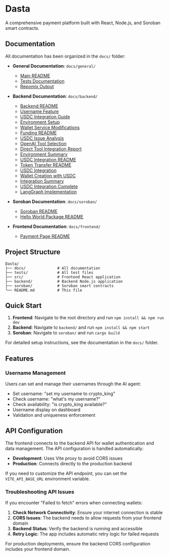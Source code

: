 # Dasta

A comprehensive payment platform built with React, Node.js, and Soroban smart contracts.

## Documentation

All documentation has been organized in the `docs/` folder:

- **General Documentation**: `docs/general/`
  - [Main README](docs/general/README.md)
  - [Tests Documentation](docs/general/README.md)
  - [Repomix Output](docs/general/repomix-output.md)

- **Backend Documentation**: `docs/backend/`
  - [Backend README](docs/backend/README.md)
  - [Username Feature](docs/backend/USERNAME_FEATURE.md)
  - [USDC Integration Guide](docs/backend/USDC_FUNDING_GUIDE.md)
  - [Environment Setup](docs/backend/ENVIRONMENT_SETUP.md)
  - [Wallet Service Modifications](docs/backend/WALLET_SERVICE_MODIFICATIONS.md)
  - [Funding README](docs/backend/FUNDING_README.md)
  - [USDC Issue Analysis](docs/backend/USDC_ISSUE_ANALYSIS.md)
  - [OpenAI Tool Selection](docs/backend/OPENAI_TOOL_SELECTION.md)
  - [Direct Tool Integration Report](docs/backend/DIRECT_TOOL_INTEGRATION_REPORT.md)
  - [Environment Summary](docs/backend/ENVIRONMENT_SUMMARY.md)
  - [USDC Integration README](docs/backend/USDC_INTEGRATION_README.md)
  - [Token Transfer README](docs/backend/TOKEN_TRANSFER_README.md)
  - [USDC Integration](docs/backend/USDC_INTEGRATION.md)
  - [Wallet Creation with USDC](docs/backend/WALLET_CREATION_WITH_USDC.md)
  - [Integration Summary](docs/backend/INTEGRATION_SUMMARY.md)
  - [USDC Integration Complete](docs/backend/USDC_INTEGRATION_COMPLETE.md)
  - [LangGraph Implementation](docs/backend/LANGGRAPH_IMPLEMENTATION.md)

- **Soroban Documentation**: `docs/soroban/`
  - [Soroban README](docs/soroban/README.md)
  - [Hello World Package README](docs/soroban/README.md)

- **Frontend Documentation**: `docs/frontend/`
  - [Payment Page README](docs/frontend/README.md)

## Project Structure

```
Dasta/
├── docs/              # All documentation
├── tests/             # All test files
├── src/               # Frontend React application
├── backend/           # Backend Node.js application
├── soroban/           # Soroban smart contracts
└── README.md          # This file
```

## Quick Start

1. **Frontend**: Navigate to the root directory and run `npm install && npm run dev`
2. **Backend**: Navigate to `backend/` and run `npm install && npm start`
3. **Soroban**: Navigate to `soroban/` and run `cargo build`

For detailed setup instructions, see the documentation in the `docs/` folder.

## Features

### Username Management
Users can set and manage their usernames through the AI agent:
- Set username: "set my username to crypto_king"
- Check username: "what's my username?"
- Check availability: "is crypto_king available?"
- Username display on dashboard
- Validation and uniqueness enforcement

## API Configuration

The frontend connects to the backend API for wallet authentication and data management. The API configuration is handled automatically:

- **Development**: Uses Vite proxy to avoid CORS issues
- **Production**: Connects directly to the production backend

If you need to customize the API endpoint, you can set the `VITE_API_BASE_URL` environment variable.

### Troubleshooting API Issues

If you encounter "Failed to fetch" errors when connecting wallets:

1. **Check Network Connectivity**: Ensure your internet connection is stable
2. **CORS Issues**: The backend needs to allow requests from your frontend domain
3. **Backend Status**: Verify the backend is running and accessible
4. **Retry Logic**: The app includes automatic retry logic for failed requests

For production deployments, ensure the backend CORS configuration includes your frontend domain. 